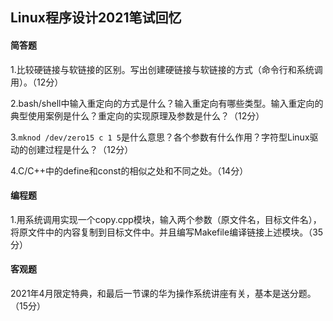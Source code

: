 ## Linux程序设计2021笔试回忆

#### 简答题

1.比较硬链接与软链接的区别。写出创建硬链接与软链接的方式（命令行和系统调用）。（12分）

2.bash/shell中输入重定向的方式是什么？输入重定向有哪些类型。输入重定向的典型使用案例是什么？重定向的实现原理及参数是什么？（12分）

3.`mknod /dev/zero15 c 1 5`是什么意思？各个参数有什么作用？字符型Linux驱动的创建过程是什么？（12分）

4.C/C++中的define和const的相似之处和不同之处。（14分）

#### 编程题

1.用系统调用实现一个copy.cpp模块，输入两个参数（原文件名，目标文件名），将原文件中的内容复制到目标文件中。并且编写Makefile编译链接上述模块。（35分）

#### 客观题

2021年4月限定特典，和最后一节课的华为操作系统讲座有关，基本是送分题。（15分）